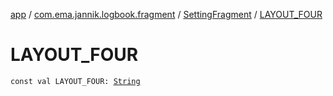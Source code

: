[app](../../index.md) / [com.ema.jannik.logbook.fragment](../index.md) / [SettingFragment](index.md) / [LAYOUT_FOUR](./-l-a-y-o-u-t_-f-o-u-r.md)

# LAYOUT_FOUR

`const val LAYOUT_FOUR: `[`String`](https://kotlinlang.org/api/latest/jvm/stdlib/kotlin/-string/index.html)
